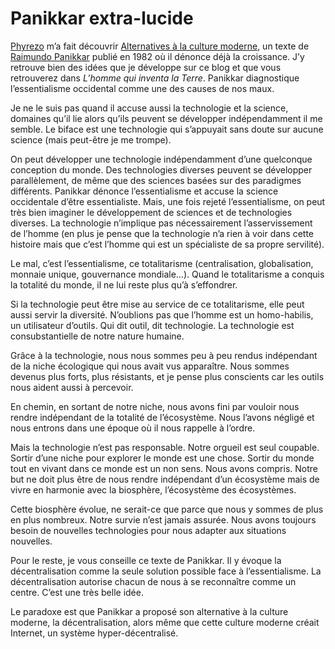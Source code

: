 # Panikkar extra-lucide

[Phyrezo](http://blog.phyrezo.org/) m’a fait découvrir [Alternatives à la culture moderne](http://www.dhdi.free.fr/recherches/gouvernance/articles/panikkaralternatives.pdf), un texte de [Raimundo Panikkar](http://en.wikipedia.org/wiki/Raimon_Panikkar) publié en 1982 où il dénonce déjà la croissance. J’y retrouve bien des idées que je développe sur ce blog et que vous retrouverez dans *L’homme qui inventa la Terre*. Panikkar diagnostique l’essentialisme occidental comme une des causes de nos maux.

Je ne le suis pas quand il accuse aussi la technologie et la science, domaines qu’il lie alors qu’ils peuvent se développer indépendamment il me semble. Le biface est une technologie qui s’appuyait sans doute sur aucune science (mais peut-être je me trompe).

On peut développer une technologie indépendamment d’une quelconque conception du monde. Des technologies diverses peuvent se développer parallèlement, de même que des sciences basées sur des paradigmes différents. Panikkar dénonce l’essentialisme et accuse la science occidentale d’être essentialiste. Mais, une fois rejeté l’essentialisme, on peut très bien imaginer le développement de sciences et de technologies diverses. La technologie n’implique pas nécessairement l’asservissement de l’homme (en plus je pense que la technologie n’a rien à voir dans cette histoire mais que c’est l’homme qui est un spécialiste de sa propre servilité).

Le mal, c’est l’essentialisme, ce totalitarisme (centralisation, globalisation, monnaie unique, gouvernance mondiale…). Quand le totalitarisme a conquis la totalité du monde, il ne lui reste plus qu’à s’effondrer.

Si la technologie peut être mise au service de ce totalitarisme, elle peut aussi servir la diversité. N’oublions pas que l’homme est un homo-habilis, un utilisateur d’outils. Qui dit outil, dit technologie. La technologie est consubstantielle de notre nature humaine.

Grâce à la technologie, nous nous sommes peu à peu rendus indépendant de la niche écologique qui nous avait vus apparaître. Nous sommes devenus plus forts, plus résistants, et je pense plus conscients car les outils nous aident aussi à percevoir.

En chemin, en sortant de notre niche, nous avons fini par vouloir nous rendre indépendant de la totalité de l’écosystème. Nous l’avons négligé et nous entrons dans une époque où il nous rappelle à l’ordre.

Mais la technologie n’est pas responsable. Notre orgueil est seul coupable. Sortir d’une niche pour explorer le monde est une chose. Sortir du monde tout en vivant dans ce monde est un non sens. Nous avons compris. Notre but ne doit plus être de nous rendre indépendant d’un écosystème mais de vivre en harmonie avec la biosphère, l’écosystème des écosystèmes.

Cette biosphère évolue, ne serait-ce que parce que nous y sommes de plus en plus nombreux. Notre survie n’est jamais assurée. Nous avons toujours besoin de nouvelles technologies pour nous adapter aux situations nouvelles.

Pour le reste, je vous conseille ce texte de Panikkar. Il y évoque la décentralisation comme la seule solution possible face à l’essentialisme. La décentralisation autorise chacun de nous à se reconnaître comme un centre. C’est une très belle idée.

Le paradoxe est que Panikkar a proposé son alternative à la culture moderne, la décentralisation, alors même que cette culture moderne créait Internet, un système hyper-décentralisé.